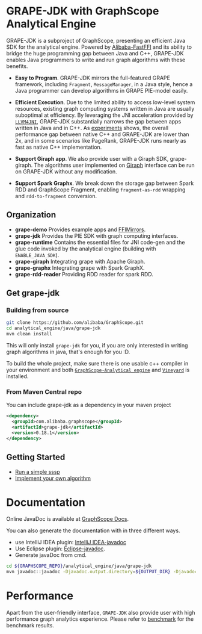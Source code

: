 # GRAPE-JDK with GraphScope Analytical Engine

GRAPE-JDK is a subproject of GraphScope, presenting an efficient Java SDK for the analytical engine.
Powered by [Alibaba-FastFFI](https://github.com/alibaba/fastFFI) and its ability to bridge the huge programming gap between Java and C++, GRAPE-JDK
enables Java programmers to write and run graph algorithms with these benefits.

- **Easy to Program**. GRAPE-JDK mirrors the full-featured GRAPE framework, including ```Fragment```, ```MessageManager```, in a Java style, 
  hence a Java programmer can develop algorithms in GRAPE PIE-model easily.

- **Efficient Execution**. Due to the limited ability to access low-level system resources, existing graph computing systems written in Java are 
  usually suboptimal at efficiency. By leveraging the JNI acceleration provided by [```LLVM4JNI```](https://github.com/alibaba/fastFFI/tree/main/llvm4jni),
  GRAPE-JDK substantially narrows the gap between apps written in Java and in C++. As [experiments](#performance) shows, the overall performance gap 
  between native C++ and GRAPE-JDK are lower than 2x, and in some scenarios like PageRank, GRAPE-JDK runs nearly as fast as native C++ implementation. 

- **Support Giraph app**. We also provide user with a Giraph SDK, grape-giraph. The algorithms user implemented on [Giraph](https://github.com/apache/giraph)
  interface can be run on GRAPE-JDK without any modification.

- **Support Spark Graphx**. We break down the storage gap between Spark RDD and GraphScope Fragment, enabling `fragment-as-rdd` wrapping 
  and `rdd-to-fragment` conversion.

<!-- - **Seamless integration with GraphScope**.

  To run a Java app developed with GRAPE-JDK, the user just need to pack Java app into ```jar``` and
  submit in python client, as show in example. The input graph can be either property graph or
  projected graph in GraphScope, and the output can be redirected to client fs, vineyard just like
  normal GraphScope apps. -->
  
## Organization

- **grape-demo** Provides example apps and [FFIMirrors](#user-defined-data-structure).
- **grape-jdk** Provides the PIE SDK with graph computing interfaces.
- **grape-runtime** Contains the essential files for JNI code-gen and the glue code invoked by the analytical engine (building with `ENABLE_JAVA_SDK`). 
- **grape-giraph** Integrating grape with Apache Giraph.
- **grape-graphx** Integrating grape with Spark GraphX.
- **grape-rdd-reader** Providing RDD reader for spark RDD.



## Get grape-jdk

### Building from source

```bash
git clone https://github.com/alibaba/GraphScope.git
cd analytical_engine/java/grape-jdk
mvn clean install
```

This will only install `grape-jdk` for you, if you are only interested in writing 
graph algorithms in java, that's enough for you :D.

To build the whole project, make sure there is one usable c++ compiler in your environment
and both [`GraphScope-Analytical engine`](https://github.com/alibaba/GraphScope/tree/main/analytical_engine) 
and [`Vineyard`](https://github.com/v6d-io/v6d) is installed.

### From Maven Central repo

You can include grape-jdk as a dependency in your maven project
```xml
<dependency>
  <groupId>com.alibaba.graphscope</groupId>
  <artifactId>grape-jdk</artifactId>
  <version>0.18.1</version>
</dependency>

```

## Getting Started

- [Run a simple sssp](https://graphscope.io/docs/analytics_engine.html#run-a-demo-java-algorithm)
- [Implement your own algorithm](https://graphscope.io/docs/analytics_engine.html#writing-your-own-algorithms-in-java)


# Documentation

Online JavaDoc is available at [GraphScope Docs](https://graphscope.io/docs/reference/gae_java/index.html).

You can also generate the documentation with in three different ways.
- use IntelliJ IDEA plugin: [IntelliJ IDEA-javadoc](https://www.jetbrains.com/help/idea/working-with-code-documentation.html) 
- Use Eclipse plugin: [Eclipse-javadoc](https://www.tutorialspoint.com/How-to-write-generate-and-use-Javadoc-in-Eclipse). 
- Generate javaDoc from cmd.
```bash
cd ${GRAPHSCOPE_REPO}/analytical_engine/java/grape-jdk
mvn javadoc::javadoc -Djavadoc.output.directory=${OUTPUT_DIR} -Djavadoc.output.destDir=${OUTPUT_DEST_DIR}
```

# Performance

Apart from the user-friendly interface, `GRAPE-JDK` also provide user with high performance graph 
analytics experience. Please refer to [benchmark](performance.md) for the benchmark results.





